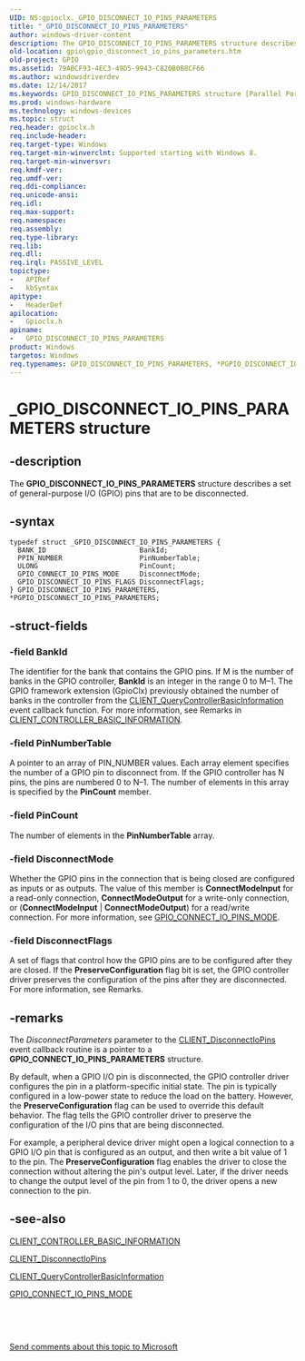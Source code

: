 ```yaml
---
UID: NS:gpioclx._GPIO_DISCONNECT_IO_PINS_PARAMETERS
title: "_GPIO_DISCONNECT_IO_PINS_PARAMETERS"
author: windows-driver-content
description: The GPIO_DISCONNECT_IO_PINS_PARAMETERS structure describes a set of general-purpose I/O (GPIO) pins that are to be disconnected.
old-location: gpio\gpio_disconnect_io_pins_parameters.htm
old-project: GPIO
ms.assetid: 79ABCF93-4EC3-49D5-9943-C820B0B8CF66
ms.author: windowsdriverdev
ms.date: 12/14/2017
ms.keywords: GPIO_DISCONNECT_IO_PINS_PARAMETERS structure [Parallel Ports], PGPIO_DISCONNECT_IO_PINS_PARAMETERS structure pointer [Parallel Ports], gpioclx/GPIO_DISCONNECT_IO_PINS_PARAMETERS, gpioclx/PGPIO_DISCONNECT_IO_PINS_PARAMETERS, GPIO_DISCONNECT_IO_PINS_PARAMETERS, GPIO.gpio_disconnect_io_pins_parameters, *PGPIO_DISCONNECT_IO_PINS_PARAMETERS, _GPIO_DISCONNECT_IO_PINS_PARAMETERS, PGPIO_DISCONNECT_IO_PINS_PARAMETERS
ms.prod: windows-hardware
ms.technology: windows-devices
ms.topic: struct
req.header: gpioclx.h
req.include-header: 
req.target-type: Windows
req.target-min-winverclnt: Supported starting with Windows 8.
req.target-min-winversvr: 
req.kmdf-ver: 
req.umdf-ver: 
req.ddi-compliance: 
req.unicode-ansi: 
req.idl: 
req.max-support: 
req.namespace: 
req.assembly: 
req.type-library: 
req.lib: 
req.dll: 
req.irql: PASSIVE_LEVEL
topictype:
-	APIRef
-	kbSyntax
apitype:
-	HeaderDef
apilocation:
-	Gpioclx.h
apiname:
-	GPIO_DISCONNECT_IO_PINS_PARAMETERS
product: Windows
targetos: Windows
req.typenames: GPIO_DISCONNECT_IO_PINS_PARAMETERS, *PGPIO_DISCONNECT_IO_PINS_PARAMETERS
---
```


# _GPIO_DISCONNECT_IO_PINS_PARAMETERS structure


## -description


The <b>GPIO_DISCONNECT_IO_PINS_PARAMETERS</b> structure describes a set of general-purpose I/O (GPIO) pins that are to be disconnected.


## -syntax


````
typedef struct _GPIO_DISCONNECT_IO_PINS_PARAMETERS {
  BANK_ID                       BankId;
  PPIN_NUMBER                   PinNumberTable;
  ULONG                         PinCount;
  GPIO_CONNECT_IO_PINS_MODE     DisconnectMode;
  GPIO_DISCONNECT_IO_PINS_FLAGS DisconnectFlags;
} GPIO_DISCONNECT_IO_PINS_PARAMETERS, *PGPIO_DISCONNECT_IO_PINS_PARAMETERS;
````


## -struct-fields




### -field BankId

The identifier for the bank that contains the GPIO pins. If M is the number of banks in the GPIO controller, <b>BankId</b> is an integer in the range 0 to M–1. The GPIO framework extension (GpioClx) previously obtained the number of banks in the controller from the <a href="https://msdn.microsoft.com/library/windows/hardware/hh439399">CLIENT_QueryControllerBasicInformation</a> event callback function. For more information, see Remarks in <a href="https://msdn.microsoft.com/library/windows/hardware/hh439358">CLIENT_CONTROLLER_BASIC_INFORMATION</a>.


### -field PinNumberTable

A pointer to an array of PIN_NUMBER values. Each array element specifies the number of a GPIO pin to disconnect from. If the GPIO controller has N pins, the pins are numbered 0 to N–1. The number of elements in this array is specified by the <b>PinCount</b> member.


### -field PinCount

The number of elements in the <b>PinNumberTable</b> array.


### -field DisconnectMode

Whether the GPIO pins in the connection that is being closed are configured as inputs or as outputs. The value of this member is <b>ConnectModeInput</b> for a read-only connection, <b>ConnectModeOutput</b> for a write-only connection, or (<b>ConnectModeInput</b> | <b>ConnectModeOutput</b>) for a read/write connection. For more information, see <a href="https://msdn.microsoft.com/library/windows/hardware/hh439505">GPIO_CONNECT_IO_PINS_MODE</a>.


### -field DisconnectFlags

A set of flags that control how the GPIO pins are to be configured after they are closed. If the <b>PreserveConfiguration</b> flag bit is set, the GPIO controller driver preserves the configuration of the pins after they are disconnected. For more information, see Remarks.


## -remarks


The <i>DisconnectParameters</i> parameter to the <a href="https://msdn.microsoft.com/library/windows/hardware/hh439374">CLIENT_DisconnectIoPins</a> event callback routine is a pointer to a <b>GPIO_CONNECT_IO_PINS_PARAMETERS</b> structure.

By default, when a GPIO I/O pin is disconnected, the GPIO controller driver configures the pin in a platform-specific initial state. The pin is typically configured in a low-power state to reduce the load on the battery. However, the <b>PreserveConfiguration</b> flag can be used to override this default behavior. The flag tells the GPIO controller driver to preserve the configuration of the I/O pins that are being disconnected.

For example, a peripheral device driver might open a logical connection to a GPIO I/O pin that is configured as an output, and then write a bit value of 1 to the pin. The <b>PreserveConfiguration</b> flag enables the driver to close the connection without altering the pin's output level. Later, if the driver needs to change the output level of the pin from 1 to 0, the driver opens a new connection to the pin.



## -see-also

<a href="https://msdn.microsoft.com/library/windows/hardware/hh439358">CLIENT_CONTROLLER_BASIC_INFORMATION</a>

<a href="https://msdn.microsoft.com/library/windows/hardware/hh439374">CLIENT_DisconnectIoPins</a>

<a href="https://msdn.microsoft.com/library/windows/hardware/hh439399">CLIENT_QueryControllerBasicInformation</a>

<a href="https://msdn.microsoft.com/library/windows/hardware/hh439505">GPIO_CONNECT_IO_PINS_MODE</a>

 

 

<a href="mailto:wsddocfb@microsoft.com?subject=Documentation%20feedback [GPIO\parports]:%20GPIO_DISCONNECT_IO_PINS_PARAMETERS structure%20 RELEASE:%20(12/14/2017)&amp;body=%0A%0APRIVACY STATEMENT%0A%0AWe use your feedback to improve the documentation. We don't use your email address for any other purpose, and we'll remove your email address from our system after the issue that you're reporting is fixed. While we're working to fix this issue, we might send you an email message to ask for more info. Later, we might also send you an email message to let you know that we've addressed your feedback.%0A%0AFor more info about Microsoft's privacy policy, see http://privacy.microsoft.com/en-us/default.aspx." title="Send comments about this topic to Microsoft">Send comments about this topic to Microsoft</a>

